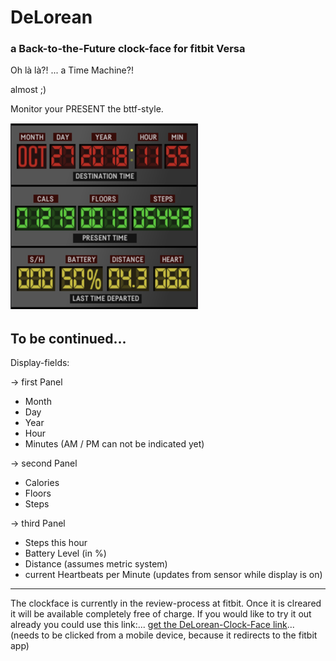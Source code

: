 # DeLorean
### a Back-to-the-Future clock-face for fitbit Versa

Oh là là?! ... a Time Machine?!

almost ;)

Monitor your PRESENT the bttf-style.

<img src="version101/screenshot.png" alt="DeLorean-clockface">

To be continued...
---
Display-fields:

-> first Panel
- Month
- Day
- Year
- Hour
- Minutes (AM / PM can not be indicated yet)

-> second Panel
- Calories
- Floors
- Steps

-> third Panel
- Steps this hour
- Battery Level (in %)
- Distance (assumes metric system)
- current Heartbeats per Minute (updates from sensor while display is on)
---
The clockface is currently in the review-process at fitbit.
Once it is clreared it will be available completely free of charge.
If you would like to try it out already you could use this link:... [get the DeLorean-Clock-Face link](https://gam.fitbit.com/gallery/clock/d6e1a1e6-5b86-4e83-b806-c928c7b75f61)...
(needs to be clicked from a mobile device, because it redirects to the fitbit app)
